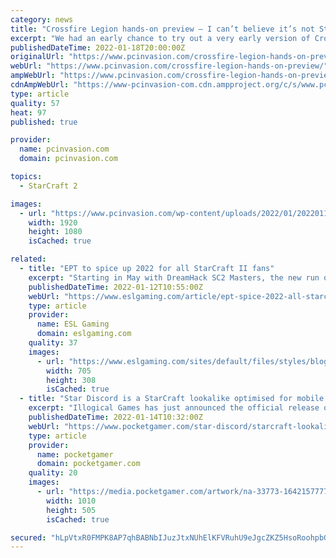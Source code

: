 ```yaml
---
category: news
title: "Crossfire Legion hands-on preview — I can’t believe it’s not StarCraft"
excerpt: "We had an early chance to try out a very early version of Crossfire Legion, an RTS set in the world of CrossFire."
publishedDateTime: 2022-01-18T20:00:00Z
originalUrl: "https://www.pcinvasion.com/crossfire-legion-hands-on-preview/"
webUrl: "https://www.pcinvasion.com/crossfire-legion-hands-on-preview/"
ampWebUrl: "https://www.pcinvasion.com/crossfire-legion-hands-on-preview/amp/"
cdnAmpWebUrl: "https://www-pcinvasion-com.cdn.ampproject.org/c/s/www.pcinvasion.com/crossfire-legion-hands-on-preview/amp/"
type: article
quality: 57
heat: 97
published: true

provider:
  name: pcinvasion.com
  domain: pcinvasion.com

topics:
  - StarCraft 2

images:
  - url: "https://www.pcinvasion.com/wp-content/uploads/2022/01/20220114172852_1.jpg"
    width: 1920
    height: 1080
    isCached: true

related:
  - title: "EPT to spice up 2022 for all StarCraft II fans"
    excerpt: "Starting in May with DreamHack SC2 Masters, the new run of ESL Pro Tour in StarCraft II is set to bring us a full year packed with online tournaments as well as the long awaited return to LAN! With over $1 million USD in prize money up for grabs at the three big stops at DreamHack Summer,"
    publishedDateTime: 2022-01-12T10:55:00Z
    webUrl: "https://www.eslgaming.com/article/ept-spice-2022-all-starcraft-ii-fans-4449"
    type: article
    provider:
      name: ESL Gaming
      domain: eslgaming.com
    quality: 37
    images:
      - url: "https://www.eslgaming.com/sites/default/files/styles/blog_big/public/2022-23-EPT-Sc2%20%281%29.jpg?itok=lTsNtaTR"
        width: 705
        height: 308
        isCached: true
  - title: "Star Discord is a StarCraft lookalike optimised for mobile by a one-man team, out now on iOS and Android"
    excerpt: "Illogical Games has just announced the official release of Star Discord, the one-man indie dev's charming StarCraft lookalike on mobile. Featuring complex commands typical of Real-Time Strategy games revamped and optimised for mobile devices,"
    publishedDateTime: 2022-01-14T10:32:00Z
    webUrl: "https://www.pocketgamer.com/star-discord/starcraft-lookalike-optimised-for-mobile/"
    type: article
    provider:
      name: pocketgamer
      domain: pocketgamer.com
    quality: 20
    images:
      - url: "https://media.pocketgamer.com/artwork/na-33773-1642157777/star-discord-ios-android-launch-cover.jpg"
        width: 1010
        height: 505
        isCached: true

secured: "hLpVtxR0FMPK8AP7qhBABNbIJuzJtxNUhElKFVRuhU9eJgcZKZ5HsoRoohpbGtoWSLxcF/EwiVQHR5fLo6uGgFJXxCJxNsTTQ1K8wvYHw95NXJWV2jf6MlDAy5sHG3YoIr88y/UDCYHUOKhXfgjjQ0UZ4A3swXuvltMLKZf2tLVdk13JRhEBCuAKsGR/C9M9N1ViWdiS23O4pmaL8HGp9sTi7Xhx9J0pG/nad83QbRl1biKbrciL5fAwV5LlpuO8gqbLhUwht36Vqfdw50bUx6bnS+3y2SF5T+pQjH4aFsWGx8UIBPLIIwxqeCdWdG73MVwdr2E8+gYSQqkdBzSQGFIKnwM6sph1qFp7u7bUltI=;RbgBJXJpa/iC3nHB1cDcLw=="
---
```


